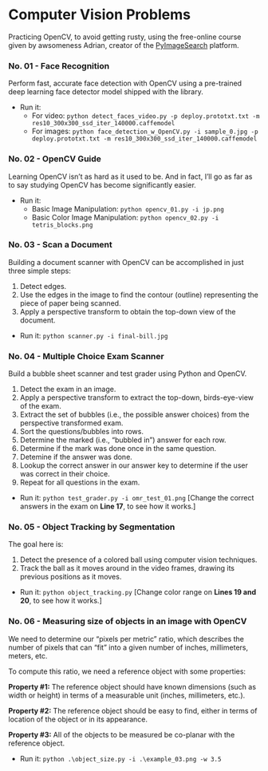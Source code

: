 # Computer Vision Problems

Practicing OpenCV, to avoid getting rusty, using the free-online course given by awsomeness Adrian, creator of the  [PyImageSearch](https://www.pyimagesearch.com) platform.

### No. 01 -  Face Recognition
Perform fast, accurate face detection with OpenCV using a pre-trained deep learning face detector model shipped with the library.
- Run it:
    - For video: `python detect_faces_video.py -p deploy.prototxt.txt -m res10_300x300_ssd_iter_140000.caffemodel`
    - For images: `python face_detection_w_OpenCV.py -i sample_0.jpg -p deploy.prototxt.txt -m res10_300x300_ssd_iter_140000.caffemodel`

### No. 02 -  OpenCV Guide
Learning OpenCV isn’t as hard as it used to be. And in fact, I’ll go as far as to say studying OpenCV has become significantly easier.

- Run it:
    - Basic Image Manipulation: `python opencv_01.py -i jp.png`
    - Basic Color Image Manipulation: `python opencv_02.py -i tetris_blocks.png`

### No. 03 -  Scan a Document
Building a document scanner with OpenCV can be accomplished in just three simple steps:
1. Detect edges.
2. Use the edges in the image to find the contour (outline) representing the piece of paper being scanned.
3. Apply a perspective transform to obtain the top-down view of the document.

- Run it: `python scanner.py -i final-bill.jpg`

### No. 04 -  Multiple Choice Exam Scanner
Build a bubble sheet scanner and test grader using Python and OpenCV.
1. Detect the exam in an image.
2. Apply a perspective transform to extract the top-down, birds-eye-view of the exam.
3. Extract the set of bubbles (i.e., the possible answer choices) from the perspective transformed exam.
4. Sort the questions/bubbles into rows.
5. Determine the marked (i.e., “bubbled in”) answer for each row.
6. Determine if the mark was done once in the same question.
7. Detemine if the answer was done.
8. Lookup the correct answer in our answer key to determine if the user was correct in their choice.
9. Repeat for all questions in the exam.

- Run it: `python test_grader.py -i omr_test_01.png`
[Change the correct answers in the exam on **Line 17**, to see how it works.]

### No. 05 -  Object Tracking by Segmentation
The goal here is:
1. Detect the presence of a colored ball using computer vision techniques.
2. Track the ball as it moves around in the video frames, drawing its previous positions as it moves.

- Run it: `python object_tracking.py`
[Change color range on **Lines 19 and 20**, to see how it works.]

### No. 06 - Measuring size of objects in an image with OpenCV
We need to determine our “pixels per metric” ratio, which describes the number of pixels that can “fit” into a given number of inches, millimeters, meters, etc.

To compute this ratio, we need a reference object with some properties:

**Property #1:** The reference object should have known dimensions (such as width or height) in terms of a measurable unit (inches, millimeters, etc.).

**Property #2:** The reference object should be easy to find, either in terms of location of the object or in its appearance.

**Property #3:** All of the objects to be measured be co-planar with the reference object. 

- Run it: `python .\object_size.py -i .\example_03.png -w 3.5`